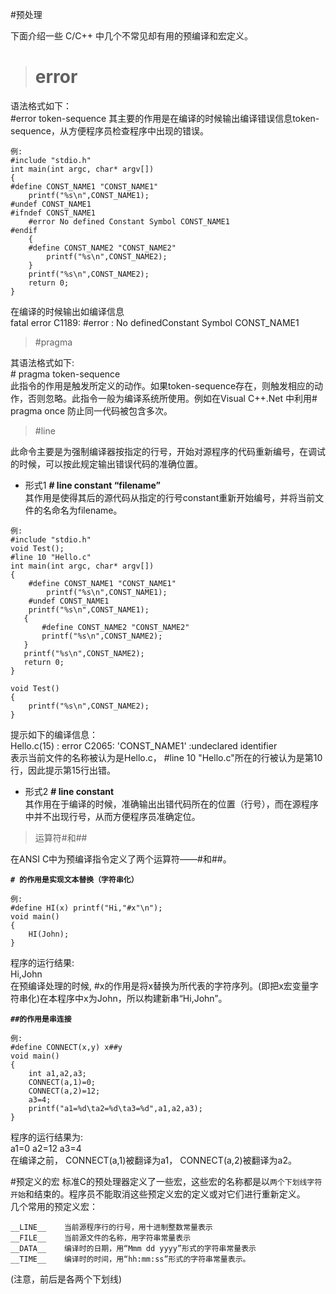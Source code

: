 #预处理

下面介绍一些 C/C++ 中几个不常见却有用的预编译和宏定义。

>  # error  

语法格式如下：  
\#error token-sequence
其主要的作用是在编译的时候输出编译错误信息token-sequence，从方便程序员检查程序中出现的错误。 
 
```
例:  
#include "stdio.h"  
int main(int argc, char* argv[])  
{  
#define CONST_NAME1 "CONST_NAME1"  
    printf("%s\n",CONST_NAME1);  
#undef CONST_NAME1  
#ifndef CONST_NAME1  
    #error No defined Constant Symbol CONST_NAME1  
#endif  
	{  
	#define CONST_NAME2 "CONST_NAME2"  
	    printf("%s\n",CONST_NAME2);  
	}  
	printf("%s\n",CONST_NAME2);  
	return 0;  
}  
```
在编译的时候输出如编译信息  
fatal error C1189: #error : No definedConstant Symbol CONST_NAME1

>  #pragma  

其语法格式如下:   
\# pragma token-sequence   
此指令的作用是触发所定义的动作。如果token-sequence存在，则触发相应的动作，否则忽略。此指令一般为编译系统所使用。例如在Visual C++.Net 中利用# pragma once 防止同一代码被包含多次。  
 
>  #line

此命令主要是为强制编译器按指定的行号，开始对源程序的代码重新编号，在调试的时候，可以按此规定输出错误代码的准确位置。  

* 形式1  **# line constant “filename”**   
其作用是使得其后的源代码从指定的行号constant重新开始编号，并将当前文件的名命名为filename。

```
例:   
#include "stdio.h"  
void Test();  
#line 10 "Hello.c"  
int main(int argc, char* argv[])  
{  
    #define CONST_NAME1 "CONST_NAME1"  
        printf("%s\n",CONST_NAME1);  
    #undef CONST_NAME1  
    printf("%s\n",CONST_NAME1);  
   {  
       #define CONST_NAME2 "CONST_NAME2"  
       printf("%s\n",CONST_NAME2);  
   }  
   printf("%s\n",CONST_NAME2);  
   return 0;  
}  

void Test()  
{  
    printf("%s\n",CONST_NAME2);  
}  
```

提示如下的编译信息：  
Hello.c(15) : error C2065: 'CONST_NAME1' :undeclared identifier  
表示当前文件的名称被认为是Hello.c， #line 10 "Hello.c"所在的行被认为是第10行，因此提示第15行出错。  

* 形式2  **# line constant**  
其作用在于编译的时候，准确输出出错代码所在的位置（行号），而在源程序中并不出现行号，从而方便程序员准确定位。
 
> 运算符#和##   

在ANSI C中为预编译指令定义了两个运算符——#和##。  

 **`# 的作用是实现文本替换（字符串化）`**
 
```
例:
#define HI(x) printf("Hi,"#x"\n");
void main()
{
    HI(John);
}
```

程序的运行结果:  
Hi,John  
在预编译处理的时候, #x的作用是将x替换为所代表的字符序列。(即把x宏变量字符串化)在本程序中x为John，所以构建新串“Hi,John”。  
 
**`##的作用是串连接`**   

```
例:
#define CONNECT(x,y) x##y
void main()
{
    int a1,a2,a3;
    CONNECT(a,1)=0;
    CONNECT(a,2)=12;
    a3=4;
    printf("a1=%d\ta2=%d\ta3=%d",a1,a2,a3);
}
```

程序的运行结果为:  
a1=0 a2=12 a3=4  
在编译之前， CONNECT(a,1)被翻译为a1， CONNECT(a,2)被翻译为a2。  

#预定义的宏
标准C的预处理器定义了一些宏，这些宏的名称都是以`两个下划线字符开始`和结束的。程序员不能取消这些预定义宏的定义或对它们进行重新定义。   
几个常用的预定义宏：

```
__LINE__    当前源程序行的行号，用十进制整数常量表示
__FILE__    当前源文件的名称，用字符串常量表示
__DATA__    编译时的日期，用“Mmm dd yyyy”形式的字符串常量表示
__TIME__    编译时的时间，用“hh:mm:ss”形式的字符串常量表示。
```
(注意，前后是各两个下划线)

























